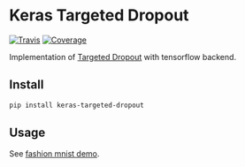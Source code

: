 # Keras Targeted Dropout

[![Travis](https://travis-ci.org/CyberZHG/keras-targeted-dropout.svg)](https://travis-ci.org/CyberZHG/keras-targeted-dropout)
[![Coverage](https://coveralls.io/repos/github/CyberZHG/keras-targeted-dropout/badge.svg?branch=master)](https://coveralls.io/github/CyberZHG/keras-targeted-dropout)

Implementation of [Targeted Dropout](https://openreview.net/pdf?id=HkghWScuoQ) with tensorflow backend.

## Install

```bash
pip install keras-targeted-dropout
```

## Usage

See [fashion mnist demo](./demo/mnist.py).
